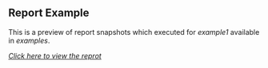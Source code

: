 Report Example
--------------------------------------------------------
This is a preview of report snapshots which executed for *example1* available in *examples*.

[*Click here to view the reprot*](https://htmlpreview.github.io/?https://github.com/abhishekkyd/protractor-html-reporter-2/blob/master/reports/ProtractorTestReport.html#logOutput) 
